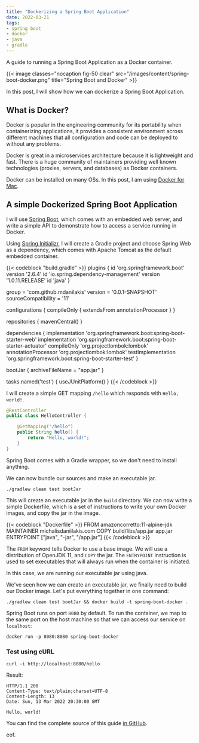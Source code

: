 ```yaml
---
title: "Dockerizing a Spring Boot Application"
date: 2022-03-21
tags:
- spring boot
- docker
- java
- gradle
---
```


A guide to running a Spring Boot Application as a Docker container.
<!--more-->

{{< image classes="nocaption fig-50 clear" src="/images/content/spring-boot-docker.png" title="Spring Boot and Docker" >}}

In this post, I will show how we can dockerize a Spring Boot Application.

## What is Docker?

Docker is popular in the engineering community for its portability when containerizing applications, it
provides a consistent environment across different machines that all configuration and code can be deployed to
without any problems.

Docker is great in a microservices architecture because it is lightweight and fast. There is a huge community of
maintainers providing well known technologies (proxies, servers, and databases) as Docker containers.

Docker can be installed on many OSs. In this post, I am using [Docker for Mac](https://docs.docker.com/desktop/mac/install/).

## A simple Dockerized Spring Boot Application

I will use [Spring Boot](https://spring.io/projects/spring-boot), which comes with an embedded web server,
and write a simple API to demonstrate how to access a service running in Docker.

Using [Spring Initializr](https://start.spring.io/), I will create a Gradle project and choose Spring Web
as a dependency, which comes with Apache Tomcat as the default embedded container.

{{< codeblock "build.gradle" >}}
plugins {
    id 'org.springframework.boot' version '2.6.4'
    id 'io.spring.dependency-management' version '1.0.11.RELEASE'
    id 'java'
}

group = 'com.github.mdanilakis'
version = '0.0.1-SNAPSHOT'
sourceCompatibility = '11'

configurations {
    compileOnly {
        extendsFrom annotationProcessor
    }
}

repositories {
    mavenCentral()
}

dependencies {
    implementation 'org.springframework.boot:spring-boot-starter-web'
    implementation 'org.springframework.boot:spring-boot-starter-actuator'
    compileOnly 'org.projectlombok:lombok'
    annotationProcessor 'org.projectlombok:lombok'
    testImplementation 'org.springframework.boot:spring-boot-starter-test'
}

bootJar {
    archiveFileName = "app.jar"
}

tasks.named('test') {
    useJUnitPlatform()
}
{{< /codeblock >}}

I will create a simple GET mapping `/hello` which responds with `Hello, world!`.

```java
@RestController
public class HelloController {

	@GetMapping("/hello")
	public String hello() {
		return "Hello, world!";
	}
}
```

Spring Boot comes with a Gradle wrapper, so we don't need to install anything.

We can now bundle our sources and make an executable jar.

```
./gradlew clean test bootJar
```

This will create an executable jar in the `build` directory. We can now write a simple Dockerfile,
which is a set of instructions to write your own Docker images, and copy the jar in the image.

{{< codeblock "Dockerfile" >}}
FROM amazoncorretto:11-alpine-jdk
MAINTAINER michalisdaniilakis.com
COPY build/libs/app.jar app.jar
ENTRYPOINT ["java", "-jar", "/app.jar"]
{{< /codeblock >}}

The `FROM` keyword tells Docker to use a base image. We will use a distribution of OpenJDK 11,
and `COPY` the jar. The `ENTRYPOINT` instruction is used to set executables that will always run when
the container is initiated.

In this case, we are running our executable jar using java.

We've seen how we can create an executable jar, we finally need to build our Docker image.
Let's put everything together in one command:

```
./gradlew clean test bootJar && docker build -t spring-boot-docker .
```

Spring Boot runs on port `8080` by default. To run the container, we map to the same port on the host machine
so that we can access our service on `localhost`:

```
docker run -p 8080:8080 spring-boot-docker
```

### Test using cURL

```
curl -i http://localhost:8080/hello
```

Result:
```text
HTTP/1.1 200
Content-Type: text/plain;charset=UTF-8
Content-Length: 13
Date: Sun, 13 Mar 2022 20:30:00 GMT

Hello, world!
```

You can find the complete source of this guide [in GitHub](https://github.com/mdanilakis/spring-boot-docker).

eof.
